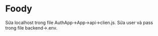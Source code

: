 # Foody
Sửa localhost trong file AuthApp->App->api->clien.js.
Sửa user và pass trong file backend->.env.
